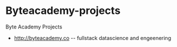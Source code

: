 # Byteacademy-projects
Byte Academy Projects 

* http://byteacademy.co -- fullstack datascience and engeenering 
